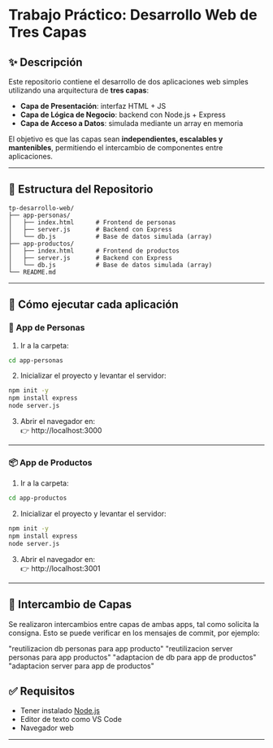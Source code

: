
# Trabajo Práctico: Desarrollo Web de Tres Capas

## ✨ Descripción

Este repositorio contiene el desarrollo de dos aplicaciones web simples utilizando una arquitectura de **tres capas**:  
- **Capa de Presentación**: interfaz HTML + JS  
- **Capa de Lógica de Negocio**: backend con Node.js + Express  
- **Capa de Acceso a Datos**: simulada mediante un array en memoria  

El objetivo es que las capas sean **independientes, escalables y mantenibles**, permitiendo el intercambio de componentes entre aplicaciones.

---

## 📁 Estructura del Repositorio

```
tp-desarrollo-web/
├── app-personas/
│   ├── index.html      # Frontend de personas
│   ├── server.js       # Backend con Express
│   └── db.js           # Base de datos simulada (array)
├── app-productos/
│   ├── index.html      # Frontend de productos
│   ├── server.js       # Backend con Express
│   └── db.js           # Base de datos simulada (array)
└── README.md
```

---

## 🧪 Cómo ejecutar cada aplicación

### 🧍 App de Personas

1. Ir a la carpeta:

```bash
cd app-personas
```

2. Inicializar el proyecto y levantar el servidor:

```bash
npm init -y
npm install express
node server.js
```

3. Abrir el navegador en:  
👉 http://localhost:3000

---

### 📦 App de Productos

1. Ir a la carpeta:

```bash
cd app-productos
```

2. Inicializar el proyecto y levantar el servidor:

```bash
npm init -y
npm install express
node server.js
```

3. Abrir el navegador en:  
👉 http://localhost:3001

---

## 🔁 Intercambio de Capas

Se realizaron intercambios entre capas de ambas apps, tal como solicita la consigna. Esto se puede verificar en los mensajes de commit, por ejemplo:

"reutilizacion db personas para app producto"
"reutilizacion server personas para app productos"
"adaptacion de db para app de productos"
"adaptacion server para app de productos"

## ✅ Requisitos

- Tener instalado [Node.js](https://nodejs.org/)
- Editor de texto como VS Code
- Navegador web

---
